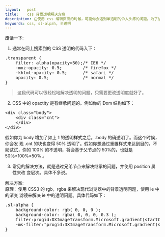 ```yaml
---
layout:   post
title:    css 背景透明解决方案
description: 在使用 css 编辑页面的时候，可能你会遇到半透明的令人头疼的问题。为了达到兼容性好的目的，经过不断的 debug，我们得出了这样的解决方案。
keywords: css, sl-alpah, 半透明
---
```

废话一下:

1.  通常在网上搜索到的 CSS 透明的代码入下：
<pre class="css" name="colorcode">
.transparent {
    filter: alpha(opacity=50);/* IE6 */
    -moz-opacity: 0.5;        /* firefox */
    -khtml-opacity: 0.5;      /* safari */
    opacity: 0.5;             /* normal */
}
</pre>
>这段代码可以很轻松地解决透明的问题，只需要更改透明度就好了。

2.  CSS 中的 opactity 是有继承问题的。例如你的 Dom 结构如下：
<pre class="html" name="colorcode">
&lt;div class="body"&gt;
    &lt;div class="cnt"&gt;
    &lt;/div&gt;
&lt;/div&gt;
</pre>
假如你为 body 增加了如上 1 的透明样式之后，.body 的确透明了。而这个时候，你会发
现 .cnt 的块也变得 50% 透明了。假如你想通过重置样式来达到目的，不妨试试，你的
100% 的不透明，将会基于父节点的 50%的，也就是 50％*100%=50% 。

3.   常见的解决方法，就是通过兄弟节点来解决继承的问题，并使用 position 属性来改
变层次。具体不多说。

解决方案:       
原理：使用 CSS3 的 rgb，rgba 来解决现代浏览器中的背景透明问题，使用 ie 中的渐变
滤镜来解决 ie 中的透明问题。具体代码如下：
<pre class="css" name="colorcode">
.sl-alpha {
    background-color: rgb( 0, 0, 0 );
    background-color: rgba( 0, 0, 0, 0.3 ); 
    filter:progid:DXImageTransform.Microsoft.gradient(startColorstr=#88ff0000, endColorstr=#88ff00000);
    -ms-filter:"progid:DXImageTransform.Microsoft.gradient(startColorstr=#88ff0000, endColorstr=#88ff00000)";
}
</pre>
